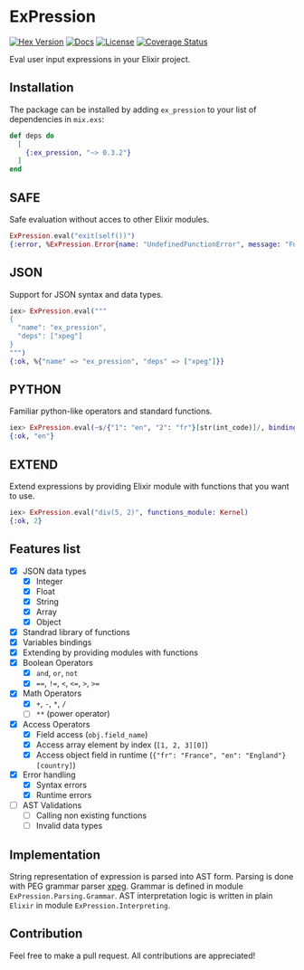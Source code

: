 # ExPression
[![Hex Version](https://img.shields.io/hexpm/v/ex_pression.svg)](https://hex.pm/packages/ex_pression)
[![Docs](https://img.shields.io/badge/docs-hexpm-blue.svg)](https://hexdocs.pm/ex_pression)
[![License](https://img.shields.io/hexpm/l/ex_pression.svg)](LICENSE)
[![Coverage Status](https://coveralls.io/repos/github/balance-platform/ex_pression/badge.svg?branch=master)](https://coveralls.io/github/balance-platform/ex_pression?branch=master)

Eval user input expressions in your Elixir project.

## Installation
The package can be installed by adding `ex_pression` to your list of dependencies in `mix.exs`:

```elixir
def deps do
  [
    {:ex_pression, "~> 0.3.2"}
  ]
end
```

## SAFE
Safe evaluation without acces to other Elixir modules.
```elixir
ExPression.eval("exit(self())")
{:error, %ExPression.Error{name: "UndefinedFunctionError", message: "Function 'self/0' was referenced, but was not defined", data: %{function: :self}}}
```

## JSON
Support for JSON syntax and data types.
```elixir
iex> ExPression.eval("""
{
  "name": "ex_pression",
  "deps": ["xpeg"]
}
""")
{:ok, %{"name" => "ex_pression", "deps" => ["xpeg"]}}
```

## PYTHON
Familiar python-like operators and standard functions.
```elixir
iex> ExPression.eval(~s/{"1": "en", "2": "fr"}[str(int_code)]/, bindings: %{"int_code" => 1})
{:ok, "en"}
```

## EXTEND
Extend expressions by providing Elixir module with functions that you want to use.
```elixir
iex> ExPression.eval("div(5, 2)", functions_module: Kernel)
{:ok, 2}
```

## Features list
- [x] JSON data types
  - [x] Integer
  - [x] Float
  - [x] String
  - [x] Array
  - [x] Object
- [x] Standrad library of functions
- [x] Variables bindings
- [x] Extending by providing modules with functions
- [x] Boolean Operators
  - [x] `and`, `or`, `not`
  - [x] `==`, `!=`, `<`, `<=`, `>`, `>=`
- [x] Math Operators
  - [x] `+`, `-`, `*`, `/`
  - [ ] `**` (power operator)
- [x] Access Operators
  - [x] Field access (`obj.field_name`)
  - [x] Access array element by index (`[1, 2, 3][0]`)
  - [x] Access object field in runtime (`{"fr": "France", "en": "England"}[country]`)
- [x] Error handling
  - [x] Syntax errors 
  - [x] Runtime errors
- [ ] AST Validations
  - [ ] Calling non existing functions
  - [ ] Invalid data types

## Implementation
String representation of expression is parsed into AST form. Parsing is done with PEG grammar parser [xpeg](https://github.com/zevv/xpeg). Grammar is defined in module `ExPression.Parsing.Grammar`.
AST interpretation logic is written in plain `Elixir` in module `ExPression.Interpreting`.

## Contribution
Feel free to make a pull request. All contributions are appreciated!
